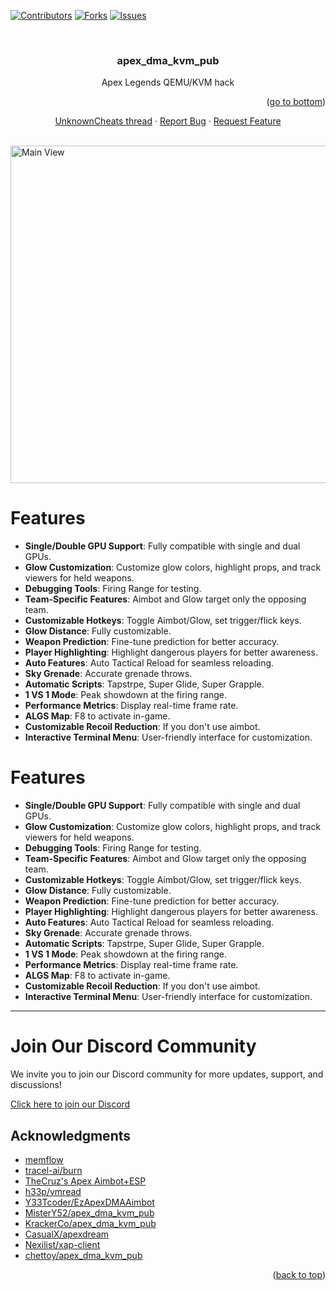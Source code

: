 <a name="readme-top"></a>

[![Contributors][contributors-shield]][contributors-url]
[![Forks][forks-shield]][forks-url]
[![Issues][issues-shield]][issues-url]

<br />
<div align="center">

  <h3 align="center">apex_dma_kvm_pub</h3>

  <p align="center">
    Apex Legends QEMU/KVM hack
    <br />
    <p align="right">(<a href="#readme-bottom">go to bottom</a>)</p>
    <a href="https://www.unknowncheats.me/forum/apex-legends/406426-kvm-vmread-apex-esp-aimbot.html">UnknownCheats thread</a>
    ·
    <a href="https://github.com/Jotalz/apex_dma_kvm_pub/issues">Report Bug</a>
    ·
    <a href="https://github.com/Jotalz/apex_dma_kvm_pub/issues">Request Feature</a>
  </p>
</div>

<br />

<img src="Pictures/MainGameView.jpg" alt="Main View" width="960" height="540">

<br />

# Features

- **Single/Double GPU Support**: Fully compatible with single and dual GPUs.
- **Glow Customization**: Customize glow colors, highlight props, and track viewers for held weapons.
- **Debugging Tools**: Firing Range for testing.
- **Team-Specific Features**: Aimbot and Glow target only the opposing team.
- **Customizable Hotkeys**: Toggle Aimbot/Glow, set trigger/flick keys.
- **Glow Distance**: Fully customizable.
- **Weapon Prediction**: Fine-tune prediction for better accuracy.
- **Player Highlighting**: Highlight dangerous players for better awareness.
- **Auto Features**: Auto Tactical Reload for seamless reloading.
- **Sky Grenade**: Accurate grenade throws.
- **Automatic Scripts**: Tapstrpe, Super Glide, Super Grapple.
- **1 VS 1 Mode**: Peak showdown at the firing range.
- **Performance Metrics**: Display real-time frame rate.
- **ALGS Map**: F8 to activate in-game.
- **Customizable Recoil Reduction**: If you don't use aimbot.
- **Interactive Terminal Menu**: User-friendly interface for customization.
 

# Features

- **Single/Double GPU Support**: Fully compatible with single and dual GPUs.
- **Glow Customization**: Customize glow colors, highlight props, and track viewers for held weapons.
- **Debugging Tools**: Firing Range for testing.
- **Team-Specific Features**: Aimbot and Glow target only the opposing team.
- **Customizable Hotkeys**: Toggle Aimbot/Glow, set trigger/flick keys.
- **Glow Distance**: Fully customizable.
- **Weapon Prediction**: Fine-tune prediction for better accuracy.
- **Player Highlighting**: Highlight dangerous players for better awareness.
- **Auto Features**: Auto Tactical Reload for seamless reloading.
- **Sky Grenade**: Accurate grenade throws.
- **Automatic Scripts**: Tapstrpe, Super Glide, Super Grapple.
- **1 VS 1 Mode**: Peak showdown at the firing range.
- **Performance Metrics**: Display real-time frame rate.
- **ALGS Map**: F8 to activate in-game.
- **Customizable Recoil Reduction**: If you don't use aimbot.
- **Interactive Terminal Menu**: User-friendly interface for customization.

---

# Join Our Discord Community

We invite you to join our Discord community for more updates, support, and discussions!

[Click here to join our Discord](https://discord.gg/wsA5HFvWpP)




## Acknowledgments


* [memflow](https://github.com/memflow/memflow)
* [tracel-ai/burn](https://github.com/tracel-ai/burn)
* [TheCruz's Apex Aimbot+ESP](https://www.unknowncheats.me/forum/apex-legends/369786-apex-directx-wallhack-smooth-aimbot-source.html)
* [h33p/vmread](https://github.com/h33p/vmread)
* [Y33Tcoder/EzApexDMAAimbot](https://github.com/Y33Tcoder/EzApexDMAAimbot)
* [MisterY52/apex_dma_kvm_pub](https://github.com/MisterY52/apex_dma_kvm_pub)
* [KrackerCo/apex_dma_kvm_pub](https://github.com/KrackerCo/apex_dma_kvm_pub)
* [CasualX/apexdream](https://github.com/CasualX/apexdream)
* [Nexilist/xap-client](https://github.com/Nexilist/xap-client)
* [chettoy/apex_dma_kvm_pub](https://github.com/chettoy/apex_dma_kvm_pub)

<a name="readme-bottom"></a>
<p align="right">(<a href="#readme-top">back to top</a>)</p>

<!-- MARKDOWN LINKS & IMAGES -->
[contributors-shield]: https://img.shields.io/github/contributors/chettoy/apex_dma_kvm_pub.svg?style=for-the-badge
[contributors-url]: https://github.com/chettoy/apex_dma_kvm_pub/graphs/contributors
[forks-shield]: https://img.shields.io/github/forks/Jotalz/apex_dma_kvm_pub.svg?style=for-the-badge
[forks-url]: https://github.com/Jotalz/apex_dma_kvm_pub/network/members
[stars-shield]: https://img.shields.io/github/starschettoy/apex_dma_kvm_pub.svg?style=for-the-badge
[stars-url]: https://github.com/chettoy/apex_dma_kvm_pub/stargazers
[issues-shield]: https://img.shields.io/github/issues/Jotalz/apex_dma_kvm_pub.svg?style=for-the-badge
[issues-url]: https://github.com/Jotalz/apex_dma_kvm_pub/issues
[license-shield]: https://img.shields.io/github/license/Jotalz/apex_dma_kvm_pub.svg?style=for-the-badge
[license-url]: https://github.com/Jotalz/apex_dma_kvm_pub/blob/main/LICENSE.txt
